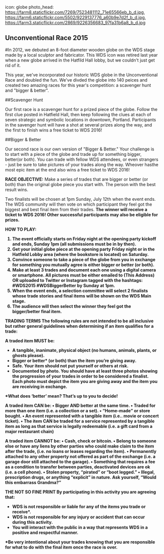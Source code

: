 icon: globe
photo_head: https://farm8.staticflickr.com/7269/7523481112_71e65566eb_b_d.jpg, https://farm6.staticflickr.com/5502/9229137776_a60b9e7d2f_b_d.jpg, https://farm3.staticflickr.com/2869/9226356683_97fa31b6a8_b_d.jpg

## Unconventional Race 2015

#In 2012, we debuted an 8-foot diameter wooden globe on the WDS stage made by a local sculptor and fabricator. This WDS icon was retired last year when a new globe arrived in the Hatfild Hall lobby, but we couldn't just get rid of it. 

This year, we've incorporated our historic WDS globe in the Unconventional Race and doubled the fun. We've divded the globe into 140 peices and created two amazing races for this year's competition: a scavenger hunt and "bigger & better". 

<div class="zig-zags_blue"></div>

##Scavenger Hunt

Our first race is a scavenger hunt for a prized piece of the globe. Follow the first clue posted in Hatfield Hall, then keep following the clues at each of seven strategic and symbolic locations in downtown, Portland. Participants in the savenger hunt will have a shot at several prizes along the way, and the first to finish wins a free ticket to WDS 2016!

<div class="zig-zags_blue"></div>

##Bigger & Better

Our second race is our own version of "Bigger & Better." Your challenge is to start with a piece of the globe and trade up for something bigger, better(or both). You can trade with fellow WDS attendees, or even strangers - just be sure to take pictures of your trades along the way. Wheover hasthe most epic item at the end also wins a free ticket to WDS 2016!

<b>RACE OBJECTIVE:</b>
Make a series of trades that are bigger or better (or both) than the original globe piece you start with. The person with the best result wins.

Two finalists will be chosen at 1pm Sunday, July 12th when the event ends. The WDS community will then vote on which participant they feel got the biggest and best final item from their trades. <b>The winner will receive a ticket to WDS 2016!<b/> Other successful participants may also be eligible for prizes.

<b>HOW TO PLAY:</b>
1. The event officially starts on Friday night at the opening party kickoff and ends, Sunday 1pm (all submissions must be in by then). 
2. Get your initial globe piece at the opening party Friday night or in the Hatfield Lobby area (where the bookstore is located) on Saturday.
3. Convince someone to take a piece of the globe from you in exchange for something you mutually agree is either bigger or better (or both). 
4. Make at least 3 trades and document each one using a digital camera or smartphone. All pictures must be either emailed to (This Address) OR uploaded to Twitter or Instagram tagged with the hashtags: #WDS2015 #WDSBiggerBetter by Sunday at 1pm.
5. When the event ends, a selection committee will select 2 finalists whose trade stories and final items will be shown on the WDS Main stage.
6. The audience will then select the winner they feel got the bigger/better final item.

<b>TRADING TERMS</b>
The following rules are not intended to be all inclusive but rather general guidelines when determining if an item qualifies for a trade:

A traded item MUST be:
- A tangible, inanimate, physical object (no humans, animals, plants, or ghosts please).
- Bigger or better* (or both) than the item you’re giving away.
- Safe. Your item should not put yourself or others at risk. 
- Documented by photo. You should have at least three photos showing the progression of your trades in order to be considered a finalist. Each photo must depict the item you are giving away and the item you are receiving in exchange. 

*What does ‘better’ mean? That’s up to you to decide!

A traded item CAN be: 
• Bigger AND better at the same time.
• Traded for more than one item (i.e. a collection or a set).
• “Home-made” or store bought.
• An event represented with a tangible item (i.e.. movie or concert ticket).
• The item CAN be traded for a service represented by a tangible item as long as that service is legally redeemable (i.e. a gift card from a major restaurant chain)

A traded item CANNOT be:
• Cash, check or bitcoin.
• Belong to someone else or have any liens by other parties who could make claim to the item after the trade, (i.e. no loans or leases regarding the item).
• Permanently attached to any other property not offered as part of the exchange (i.e. a garage door still attached to the garage).
• Something that requires a fee as a condition to transfer between parties, deactivated devices are ok (i.e. a cell phone).
• Stolen property, “pirated” or “boot legged.”
• Illegal, prescription drugs, or anything “explicit” in nature. Ask yourself, “Would this embarrass Grandma?”

<b>THE NOT SO FINE PRINT</b>
By participating in this activity you are agreeing that:
- WDS is not responsible or liable for any of the items you trade or receive*.
- WDS is not responsible for any injury or accident that can occur during this activity. 
- You will interact with the public in a way that represents WDS in a positive and respectful manner.

*Be very intentional about your trades knowing that you are responsible for what to do with the final item once the race is over.



